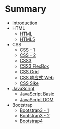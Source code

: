 # Summary

* [Introduction](README.md)
* HTML
    * [HTML](notes/html.md)
    * [HTML5](notes/html5.md)
* CSS
    * [CSS - 1](notes/css-1.md)
    * [CSS - 2](notes/css-2.md)
    * [CSS3](notes/css3.md)
    * [CSS3 FlexBox](notes/css3-flexbox.md)
    * [CSS Grid](notes/css-grid.md)
    * [CSS 响应式 Web](notes/css-responsive.md)
    * [CSS Sike](notes/css-sike.md)
* [JavaScript](notes/javascript-readme.md)
    * [JavaScript Basic](notes/javascript-basic.md)
    * [JavaScript DOM](notes/javascript-dom.md)
* Bootstrap
    * [Bootstrap3 - 1](notes/bootstrap3-1.md)
    * [Bootstrap3 - 2](notes/bootstrap3-2.md)
    * [Bootstrap4](notes/bootstrap4.md)
